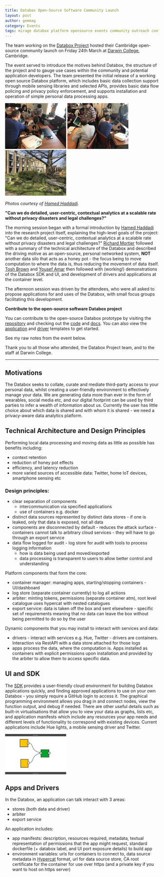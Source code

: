 ```yaml
---
title: Databox Open-Source Software Community Launch
layout: post
author: gemmag
category: Events
tags: mirage databox platform opensource events community outreach conference
---
```


The team working on the [Databox Project](http://www.databoxproject.uk/) hosted their Cambridge open-source community launch on Friday 24th March at [Darwin College](https://www.darwin.cam.ac.uk/), Cambridge.

The event served to introduce the motives behind Databox, the structure of the project and to gauge use cases within the community and potential application developers. The team presented the initial release of a working open source Databox platform, which includes basic data collection support through mobile sensing libraries and selected APIs, provides basic data flow policing and privacy policy enforcement, and supports installation and operation of simple personal data processing apps.

<p>
<img src="/images/databox.jpg" alt="Stage 1" width="200" />
<img src="/images/databox2.jpg" alt="Stage 1" width="200" />
<img src="/images/databox3.jpg" alt="Stage 1" width="200" />
</p>

_Photos courtesy of [Hamed Haddadi](https://twitter.com/realhamed)._

**"Can we do detailed, user-centric, contextual analytics at a scalable rate without privacy disasters and legal challenges?"**

The morning session began with a formal introduction by [Hamed Haddadi](https://twitter.com/realhamed) into the research project itself, explaining the high-level goals of the project: "Can we do detailed, user-centric, contextual analytics at a scalable rate without privacy disasters and legal challenges?" [Richard Mortier](https://github.com/mor1) followed with a summary of the technical architecture of the Databox and described the driving motive as an open-source, personal networked system, **NOT** another data silo that acts as a honey pot - the focus being to move computation to where the data is, thus reducing the movement of data itself. [Tosh Brown](https://github.com/Toshbrown) and [Yousef Amar](https://github.com/yousefamar) then followed with (working!) demonstrations of the Databox SDK and UI, and development of drivers and applications at the container level.

The afternoon session was driven by the attendees, who were all asked to propose applications for and uses of the Databox, with small focus groups facilitating this development.

**Contribute to the open-source software Databox project**

You can contribute to the open-source Databox prototype by visiting the [repository](https://github.com/me-box) and checking out the [code](https://github.com/me-box/databox) and [docs](https://github.com/me-box/documents). You can also view the [application](https://github.com/me-box/databox-app-template-node) and [driver](https://github.com/me-box/databox-driver-template-node) templates to get started.

See my raw notes from the event below.

Thank you to all those who attended, the Databox Project team, and to the staff at Darwin College.

----

## Motivations

The Databox seeks to collate, curate and mediate third-party access to your personal data, whilst creating a user-friendly environment to effectively manage your data. We are generating data more than ever in the form of wearables, social media etc, and our digital footprint can be used by third parties to infer a wealth of information about us. Currently the user has little choice about which data is shared and with whom it is shared - we need a privacy-aware data analytics platform.

## Technical Architecture and Design Principles

Performing local data processing and moving data as little as possible has benefits including:

- context retention
- reduction of honey pot effects
- efficiency, and latency reduction
- more varied sources of accessible data: Twitter, home IoT devices, smartphone sensing etc

### Design principles:

- clear separation of components
  - intercommunication via specified applications
  - use of containers e.g. docker
- distinct data sources represented by distinct data stores - if one is leaked, only that data is exposed, not all data
- components are disconnected by default - reduces the attack surface - containers cannot talk to arbitrary cloud services - they will have to go through an export service
- data flow logged for audit - log store for audit with tools to process logging information
  - how is data being used and moved/exported
  - data processing is transparent to users to allow better control and understanding

Platform components that form the core:

- container manager: managing apps, starting/stopping containers - UI/dashboard
- log store (separate container currently) to log all actions
- arbiter: minting tokens, permissions (separate container atm), root level catalogue uses hypercat with nested catalogues
- export service: data is taken off the box and sent elsewhere - specific set of requirements meaning that no data can leave the box without being permitted to do so by the user

Dynamic components that you may install to interact with services and data:

- drivers - interact with services e.g. Hue, Twitter - drivers are containers. Interaction via RestAPI with a data store attached for those logs
- apps process the data, where the computation is. Apps installed as containers with explicit permissions upon installation and provided by the arbiter to allow them to access specific data.

## UI and SDK

The [SDK](https://sdk.iotdatabox.com/login) provides a user-friendly cloud environment for building Databox applications quickly, and finding approved applications to use on your own Databox - you simply require a GitHub login to access it. The graphical programming environment allows you drag in and connect nodes, view the function output, and debug if needed. There are other useful details such as built-in virtualisations that allow you to view your data as graphs, lists etc, and application manifests which include any resources your app needs and different levels of functionality to correspond with existing devices. Current applications include Hue lights, a mobile sensing driver and Twitter.

<p>
<img src="/images/DataboxSDK.png" alt="Stage 1" width="200" />
</p>

## Apps and Drivers

In the Databox, an application can talk interact with 3 areas:

- stores (both data and driver)
- arbiter
- export service

An application includes:

- app manifests: description, resources required, metadata, textual representation of permissions that the app might request, standard dockerfile (+ databox label, and UI port exposure details) to build app
- environment variables: urls for containers to connect to, data source metadata in [Hypercat](http://www.hypercat.io/) format, url for data source store, CA root certificate for the container for use over https (and a private key if you want to host on https server)
